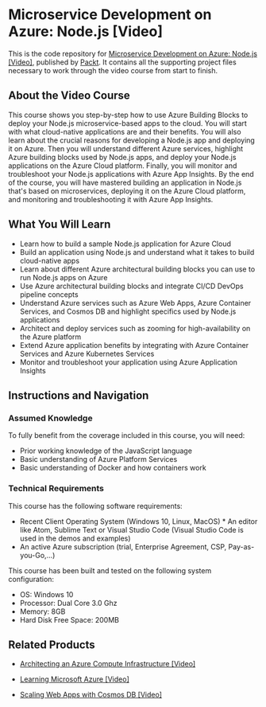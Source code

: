 # Microservice Development on Azure: Node.js [Video]
This is the code repository for [Microservice Development on Azure: Node.js [Video]](https://www.packtpub.com/application-development/microservice-development-azure-nodejs-video?utm_source=github&utm_medium=repository&utm_campaign=9781789802467), published by [Packt](https://www.packtpub.com/?utm_source=github). It contains all the supporting project files necessary to work through the video course from start to finish.
## About the Video Course
This course shows you step-by-step how to use Azure Building Blocks to deploy your Node.js microservice-based apps to the cloud.
You will start with what cloud-native applications are and their benefits. You will also learn about the crucial reasons for developing a Node.js app and deploying it on Azure. Then you will understand different Azure services, highlight Azure building blocks used by Node.js apps, and deploy your Node.js applications on the Azure Cloud platform. Finally, you will monitor and troubleshoot your Node.js applications with Azure App Insights.
By the end of the course, you will have mastered building an application in Node.js that's based on microservices, deploying it on the Azure Cloud platform, and monitoring and troubleshooting it with Azure App Insights.

<H2>What You Will Learn</H2>
<DIV class=book-info-will-learn-text>
<UL>
<LI>Learn how to build a sample Node.js application for Azure Cloud 
<LI>Build an application using Node.js and understand what it takes to build cloud-native apps 
<LI>Learn about different Azure architectural building blocks you can use to run Node.js apps on Azure 
<LI>Use Azure architectural building blocks and integrate CI/CD DevOps pipeline concepts 
<LI>Understand Azure services such as Azure Web Apps, Azure Container Services, and Cosmos DB and highlight specifics used by Node.js applications 
<LI>Architect and deploy services such as zooming for high-availability on the Azure platform 
<LI>Extend Azure application benefits by integrating with Azure Container Services and Azure Kubernetes Services 
<LI>Monitor and troubleshoot your application using Azure Application Insights </LI></UL></DIV>

## Instructions and Navigation
### Assumed Knowledge
To fully benefit from the coverage included in this course, you will need:
* Prior working knowledge of the JavaScript language
* Basic understanding of Azure Platform Services
* Basic understanding of Docker and how containers work
### Technical Requirements
This course has the following software requirements:
* Recent Client Operating System (Windows 10, Linux, MacOS) * An editor like Atom, Sublime Text or Visual Studio Code (Visual Studio Code is used in the demos and examples)
* An active Azure subscription (trial, Enterprise Agreement, CSP, Pay-as-you-Go,…)

This course has been built and tested on the following system configuration:
* OS: Windows 10
* Processor: Dual Core 3.0 Ghz
* Memory: 8GB
* Hard Disk Free Space: 200MB

## Related Products
* [Architecting an Azure Compute Infrastructure [Video]](https://www.packtpub.com/virtualization-and-cloud/architecting-azure-compute-infrastructure-video?utm_source=github&utm_medium=repository&utm_campaign=9781788392396)

* [Learning Microsoft Azure [Video]](https://www.packtpub.com/virtualization-and-cloud/learning-microsoft-azure-video?utm_source=github&utm_medium=repository&utm_campaign=9781787122208)

* [Scaling Web Apps with Cosmos DB [Video]](https://www.packtpub.com/virtualization-and-cloud/scaling-web-apps-cosmos-db-video?utm_source=github&utm_medium=repository&utm_campaign=9781789804782)

